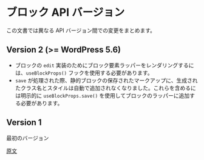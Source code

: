 <!-- 
# Block API Versions
 -->
# ブロック API バージョン

<!-- 
This document lists the changes made between the different API versions.
 -->
この文書では異なる API バージョン間での変更をまとめます。

## Version 2 (>= WordPress 5.6)

<!-- 
- To render the block element wrapper for the block's `edit` implementation, the block author must use the `useBlockProps()` hook.
- The generated class names and styles are no longer added automatically to the saved markup for static blocks when `save` is processed. To include them, the block author must explicitly use `useBlockProps.save()` and add to their block wrapper.
 -->
- ブロックの `edit` 実装のためにブロック要素ラッパーをレンダリングするには、`useBlockProps()` フックを使用する必要があります。
- `save` が処理された際、静的ブロックの保存されたマークアップに、生成されたクラス名とスタイルは自動で追加されなくなりました。これらを含めるには明示的に `useBlockProps.save()` を使用してブロックのラッパーに追加する必要があります。

## Version 1

<!-- 
Initial version.
 -->
最初のバージョン

[原文](https://github.com/WordPress/gutenberg/blob/master/docs/designers-developers/developers/block-api/versions.md)